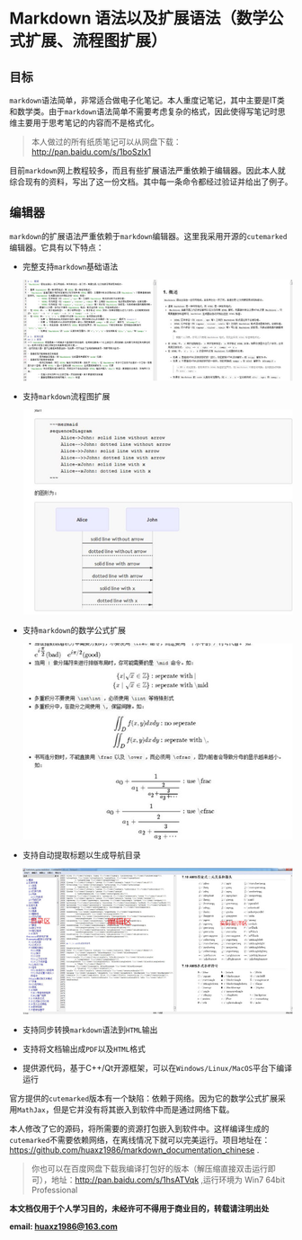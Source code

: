 # Markdown 语法以及扩展语法（数学公式扩展、流程图扩展）

## 目标
`markdown`语法简单，非常适合做电子化笔记。本人重度记笔记，其中主要是IT类和数学类。由于`markdown`语法简单不需要考虑复杂的格式，因此使得写笔记时思维主要用于思考笔记的内容而不是格式化。
> 本人做过的所有纸质笔记可以从网盘下载：http://pan.baidu.com/s/1boSzlx1

目前`markdown`网上教程较多，而且有些扩展语法严重依赖于编辑器。因此本人就综合现有的资料，写出了这一份文档。其中每一条命令都经过验证并给出了例子。

## 编辑器
`markdown`的扩展语法严重依赖于`markdown`编辑器。这里我采用开源的`cutemarked`编辑器。它具有以下特点：

* 完整支持`markdown`基础语法

  ![基本语法](imgs/basic.JPG)

* 支持`markdown`流程图扩展

  ![流程图扩展](imgs/graph.JPG)

* 支持`markdown`的数学公式扩展

  ![数学扩展](imgs/math.JPG)

* 支持自动提取标题以生成导航目录

  ![cutemarked展示](imgs/total.JPG)

* 支持同步转换`markdown`语法到`HTML`输出
* 支持将文档输出成`PDF`以及`HTML`格式
* 提供源代码，基于C++/Qt开源框架，可以在`Windows/Linux/MacOS`平台下编译运行

官方提供的`cutemarked`版本有一个缺陷：依赖于网络。因为它的数学公式扩展采用`MathJax`，但是它并没有将其嵌入到软件中而是通过网络下载。

本人修改了它的源码，将所需要的资源打包嵌入到软件中。这样编译生成的`cutemarked`不需要依赖网络，在离线情况下就可以完美运行。项目地址在：https://github.com/huaxz1986/markdown_documentation_chinese .
>你也可以在百度网盘下载我编译打包好的版本（解压缩直接双击运行即可），地址：http://pan.baidu.com/s/1hsATVqk ,运行环境为 Win7 64bit Professional



**本文档仅用于个人学习目的，未经许可不得用于商业目的，转载请注明出处**

**email: huaxz1986@163.com** 


